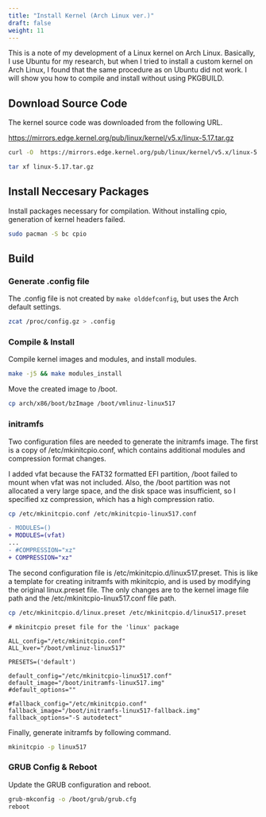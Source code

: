```yaml
---
title: "Install Kernel (Arch Linux ver.)"
draft: false
weight: 11
---
```

This is a note of my development of a Linux kernel on Arch Linux. Basically, I use Ubuntu for my research, but when I tried to install a custom kernel on Arch Linux, I found that the same procedure as on Ubuntu did not work. I will show you how to compile and install without using PKGBUILD.

## Download Source Code

The kernel source code was downloaded from the following URL.

https://mirrors.edge.kernel.org/pub/linux/kernel/v5.x/linux-5.17.tar.gz

```sh
curl -O  https://mirrors.edge.kernel.org/pub/linux/kernel/v5.x/linux-5.17.tar.gz
```

```sh
tar xf linux-5.17.tar.gz
```

## Install Neccesary Packages

Install packages necessary for compilation. Without installing cpio, generation of kernel headers failed.

```sh
sudo pacman -S bc cpio
```

## Build

### Generate .config file

The .config file is not created by `make olddefconfig`, but uses the Arch default settings.

```sh
zcat /proc/config.gz > .config
```

### Compile & Install

Compile kernel images and modules, and install modules.

```sh
make -j5 && make modules_install
```

Move the created image to /boot.

```sh
cp arch/x86/boot/bzImage /boot/vmlinuz-linux517
```

### initramfs

Two configuration files are needed to generate the initramfs image. The first is a copy of /etc/mkinitcpio.conf, which contains additional modules and compression format changes.

I added vfat because the FAT32 formatted EFI partition, /boot failed to mount when vfat was not included. Also, the /boot partition was not allocated a very large space, and the disk space was insufficient, so I specified xz compression, which has a high compression ratio.

```sh
cp /etc/mkinitcpio.conf /etc/mkinitcpio-linux517.conf
```

```diff
- MODULES=()
+ MODULES=(vfat)
...
- #COMPRESSION="xz"
+ COMPRESSION="xz"
```

The second configuration file is /etc/mkinitcpio.d/linux517.preset. This is like a template for creating initramfs with mkinitcpio, and is used by modifying the original linux.preset file. The only changes are to the kernel image file path and the /etc/mkinitcpio-linux517.conf file path.

```sh
cp /etc/mkinitcpio.d/linux.preset /etc/mkinitcpio.d/linux517.preset
```

```text
# mkinitcpio preset file for the 'linux' package

ALL_config="/etc/mkinitcpio.conf"
ALL_kver="/boot/vmlinuz-linux517"

PRESETS=('default')

default_config="/etc/mkinitcpio-linux517.conf"
default_image="/boot/initramfs-linux517.img"
#default_options=""

#fallback_config="/etc/mkinitcpio.conf"
fallback_image="/boot/initramfs-linux517-fallback.img"
fallback_options="-S autodetect"
```

Finally, generate initramfs by following command.

```sh
mkinitcpio -p linux517
```

### GRUB Config & Reboot

Update the GRUB configuration and reboot.

```sh
grub-mkconfig -o /boot/grub/grub.cfg
reboot
```
